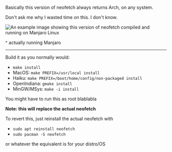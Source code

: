 Basically this version of neofetch always returns Arch, on any system.

Don't ask me why I wasted time on this. I don't know.

![An example image showing this version of neofetch compiled and running on Manjaro Linux](https://user-images.githubusercontent.com/49426949/120924572-af384900-c6d4-11eb-81fb-bde122157acb.png)

^ actually running Manjaro

* * *

Build it as you normally would:
- `make install`
- MacOS: `make PREFIX=/usr/local install`
- Haiku: `make PREFIX=/boot/home/config/non-packaged install`
- OpenIndiana: `gmake install`
- MinGW/MSys: `make -i install`

You might have to run this as root blablabla


**Note: this __will__ replace the actual neofetch**

To revert this, just reinstall the actual neofetch with
- `sudo apt reinstall neofetch`
- `sudo pacman -S neofetch`

or whatever the equivalent is for your distro/OS
